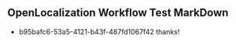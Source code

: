 ## OpenLocalization Workflow Test MarkDown
* b95bafc6-53a5-4121-b43f-487fd1067f42 thanks!

<!--HONumber=Sep16_HO1-->


